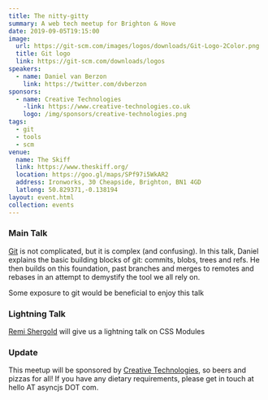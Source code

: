```yaml
---
title: The nitty-gitty
summary: A web tech meetup for Brighton & Hove
date: 2019-09-05T19:15:00
image:
  url: https://git-scm.com/images/logos/downloads/Git-Logo-2Color.png
  title: Git logo
  link: https://git-scm.com/downloads/logos
speakers:
  - name: Daniel van Berzon
    link: https://twitter.com/dvberzon
sponsors:
  - name: Creative Technologies
    -link: https://www.creative-technologies.co.uk
    logo: /img/sponsors/creative-technologies.png
tags:
  - git
  - tools
  - scm
venue:
  name: The Skiff
  link: https://www.theskiff.org/
  location: https://goo.gl/maps/SPf97i5WkAR2
  address: Ironworks, 30 Cheapside, Brighton, BN1 4GD
  latlong: 50.829371,-0.138194
layout: event.html
collection: events
---
```


### Main Talk

[Git](https://git-scm.com) is not complicated, but it is complex (and confusing). In this talk, Daniel explains the basic building blocks of git: commits, blobs, trees and refs. He then builds on this foundation, past branches and merges to remotes and rebases in an attempt to demystify the tool we all rely on.

Some exposure to git would be beneficial to enjoy this talk

### Lightning Talk

[Remi Shergold](https://remi-shergold.com/) will give us a lightning talk on CSS Modules

### Update

This meetup will be sponsored by [Creative Technologies](https://www.creative-technologies.co.uk), so beers and pizzas for all! If you have any dietary requirements, please get in touch at hello AT asyncjs DOT com.
